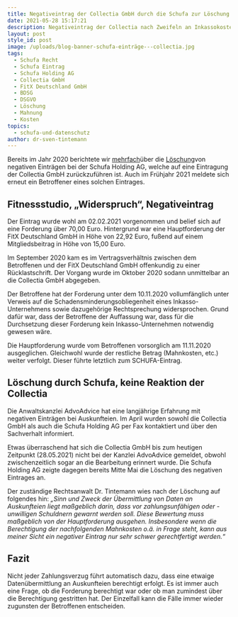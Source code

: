 ```yaml
---
title: Negativeintrag der Collectia GmbH durch die Schufa zur Löschung gebracht
date: 2021-05-28 15:17:21
description: Negativeintrag der Collectia nach Zweifeln an Inkassokosten gelöscht
layout: post
style_id: post
image: /uploads/blog-banner-schufa-einträge---collectia.jpg
tags:
  - Schufa Recht
  - Schufa Eintrag
  - Schufa Holding AG
  - Collectia GmbH
  - FitX Deutschland GmbH
  - BDSG
  - DSGVO
  - Löschung
  - Mahnung
  - Kosten
topics:
  - schufa-und-datenschutz
author: dr-sven-tintemann
---
```

Bereits im Jahr 2020 berichtete wir [mehrfach](https://advoadvice.de/blog/collectia-widerruft-eintrag-bei-schufa-holding-ag/)über die [Löschung](https://advoadvice.de/blog/erneut-schufa-eintrag-der-collectia-gmbh-gel%C3%B6scht/)von negativen Einträgen bei der Schufa Holding AG, welche auf eine Eintragung der Collectia GmbH zurückzuführen ist. Auch im Frühjahr 2021 meldete sich erneut ein Betroffener eines solchen Eintrages.

## **Fitnessstudio, „Widerspruch“, Negativeintrag**

Der Eintrag wurde wohl am 02.02.2021 vorgenommen und belief sich auf eine Forderung über 70,00 Euro. Hintergrund war eine Hauptforderung der FitX Deutschland GmbH in Höhe von 22,92 Euro, fu&szlig;end auf einem Mitgliedsbeitrag in Höhe von 15,00 Euro.

Im September 2020 kam es im Vertragsverhältnis zwischen dem Betroffenen und der FitX Deutschland GmbH offenkundig zu einer Rücklastschrift. Der Vorgang wurde im Oktober 2020 sodann unmittelbar an die Collectia GmbH abgegeben.

Der Betroffene hat der Forderung unter dem 10.11.2020 vollumfänglich unter Verweis auf die Schadensminderungsobliegenheit eines Inkasso-Unternehmens sowie dazugehörige Rechtsprechung widersprochen. Grund dafür war, dass der Betroffene der Auffassung war, dass für die Durchsetzung dieser Forderung kein Inkasso-Unternehmen notwendig gewesen wäre.

Die Hauptforderung wurde vom Betroffenen vorsorglich am 11.11.2020 ausgeglichen. Gleichwohl wurde der restliche Betrag (Mahnkosten, etc.) weiter verfolgt. Dieser führte letztlich zum SCHUFA-Eintrag.

## **Löschung durch Schufa, keine Reaktion der Collectia**

Die Anwaltskanzlei AdvoAdvice hat eine langjährige Erfahrung mit negativen Einträgen bei Auskunfteien. Im April wurden sowohl die Collectia GmbH als auch die Schufa Holding AG per Fax kontaktiert und über den Sachverhalt informiert.

Etwas überraschend hat sich die Collectia GmbH bis zum heutigen Zeitpunkt (28.05.2021) nicht bei der Kanzlei AdvoAdvice gemeldet, obwohl zwischenzeitlich sogar an die Bearbeitung erinnert wurde. Die Schufa Holding AG zeigte dagegen bereits Mitte Mai die Löschung des negativen Eintrages an.

Der zuständige Rechtsanwalt Dr. Tintemann wies nach der Löschung auf folgendes hin: *„Sinn und Zweck der Übermittlung von Daten an Auskunfteien liegt ma&szlig;geblich darin, dass vor zahlungsunfähigen oder -unwilligen Schuldnern gewarnt werden soll. Diese Bewertung muss ma&szlig;geblich von der Hauptforderung ausgehen. Insbesondere wenn die Berechtigung der nachfolgenden Mahnkosten o.ä. in Frage steht, kann aus meiner Sicht ein negativer Eintrag nur sehr schwer gerechtfertigt werden.“*

## **Fazit**

Nicht jeder Zahlungsverzug führt automatisch dazu, dass eine etwaige Datenübermittlung an Auskunfteien berechtigt erfolgt. Es ist immer auch eine Frage, ob die Forderung berechtigt war oder ob man zumindest über die Berechtigung gestritten hat. Der Einzelfall kann die Fälle immer wieder zugunsten der Betroffenen entscheiden.

&nbsp;
